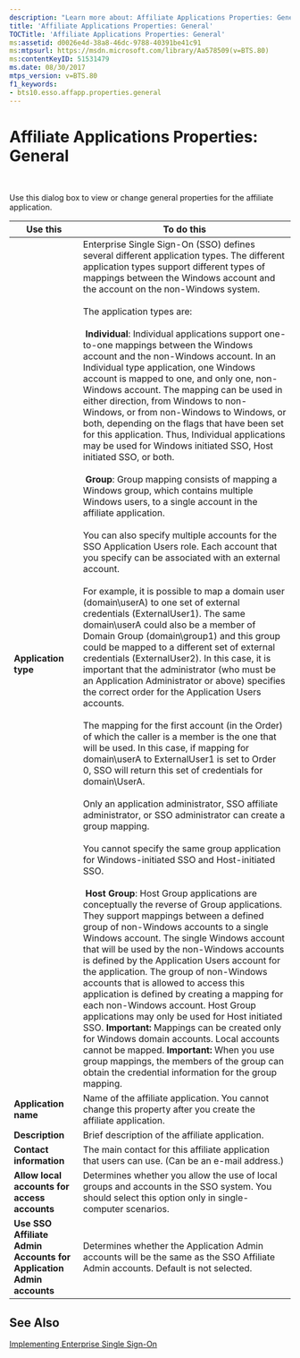 ```yaml
---
description: "Learn more about: Affiliate Applications Properties: General"
title: 'Affiliate Applications Properties: General'
TOCTitle: 'Affiliate Applications Properties: General'
ms:assetid: d0026e4d-38a8-46dc-9788-40391be41c91
ms:mtpsurl: https://msdn.microsoft.com/library/Aa578509(v=BTS.80)
ms:contentKeyID: 51531479
ms.date: 08/30/2017
mtps_version: v=BTS.80
f1_keywords:
- bts10.esso.affapp.properties.general
---
```


# Affiliate Applications Properties: General

 

Use this dialog box to view or change general properties for the affiliate application.

<table>
<thead>
<tr class="header">
<th>Use this</th>
<th>To do this</th>
</tr>
</thead>
<tbody>
<tr class="odd">
<td><strong>Application type</strong></td>
<td>Enterprise Single Sign-On (SSO) defines several different application types. The different application types support different types of mappings between the Windows account and the account on the non-Windows system.<br />
<br />
The application types are:<br />
<br />
 <strong>Individual</strong>: Individual applications support one-to-one mappings between the Windows account and the non-Windows account. In an Individual type application, one Windows account is mapped to one, and only one, non-Windows account. The mapping can be used in either direction, from Windows to non-Windows, or from non-Windows to Windows, or both, depending on the flags that have been set for this application. Thus, Individual applications may be used for Windows initiated SSO, Host initiated SSO, or both.<br />
<br />
 <strong>Group</strong>: Group mapping consists of mapping a Windows group, which contains multiple Windows users, to a single account in the affiliate application.<br />
<br />
You can also specify multiple accounts for the SSO Application Users role. Each account that you specify can be associated with an external account.<br />
<br />
For example, it is possible to map a domain user (domain\userA) to one set of external credentials (ExternalUser1). The same domain\userA could also be a member of Domain Group (domain\group1) and this group could be mapped to a different set of external credentials (ExternalUser2). In this case, it is important that the administrator (who must be an Application Administrator or above) specifies the correct order for the Application Users accounts.<br />
<br />
The mapping for the first account (in the Order) of which the caller is a member is the one that will be used. In this case, if mapping for domain\userA to ExternalUser1 is set to Order 0, SSO will return this set of credentials for domain\UserA.<br />
<br />
Only an application administrator, SSO affiliate administrator, or SSO administrator can create a group mapping.<br />
<br />
You cannot specify the same group application for Windows-initiated SSO and Host-initiated SSO.<br />
<br />
 <strong>Host Group</strong>: Host Group applications are conceptually the reverse of Group applications. They support mappings between a defined group of non-Windows accounts to a single Windows account. The single Windows account that will be used by the non-Windows accounts is defined by the Application Users account for the application. The group of non-Windows accounts that is allowed to access this application is defined by creating a mapping for each non-Windows account. Host Group applications may only be used for Host initiated SSO. <strong>Important:</strong> Mappings can be created only for Windows domain accounts. Local accounts cannot be mapped. <strong>Important:</strong> When you use group mappings, the members of the group can obtain the credential information for the group mapping.</td>
</tr>
<tr class="even">
<td><strong>Application name</strong></td>
<td>Name of the affiliate application. You cannot change this property after you create the affiliate application.</td>
</tr>
<tr class="odd">
<td><strong>Description</strong></td>
<td>Brief description of the affiliate application.</td>
</tr>
<tr class="even">
<td><strong>Contact information</strong></td>
<td>The main contact for this affiliate application that users can use. (Can be an e-mail address.)</td>
</tr>
<tr class="odd">
<td><strong>Allow local accounts for access accounts</strong></td>
<td>Determines whether you allow the use of local groups and accounts in the SSO system. You should select this option only in single-computer scenarios.</td>
</tr>
<tr class="even">
<td><strong>Use SSO Affiliate Admin Accounts for Application Admin accounts</strong></td>
<td>Determines whether the Application Admin accounts will be the same as the SSO Affiliate Admin accounts. Default is not selected.</td>
</tr>
</tbody>
</table>


## See Also

[Implementing Enterprise Single Sign-On](https://msdn.microsoft.com/library/aa558712\(v=bts.80\))

